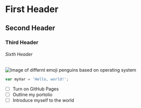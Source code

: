 # First Header
## Second Header
### Third Header
###### Sixth Header
![Image of differnt emoji penguins based on operating system](https://yaytext.com/static/bddc02d5d3e5e28dd9c51afbcbe9aac7/329d6/penguin-emoji.webp)
``` javascript
var myVar = 'Hello, world!';
```
- [ ] Turn on GitHub Pages
- [ ] Outline my portolio
- [ ] Introduce myself to the world
